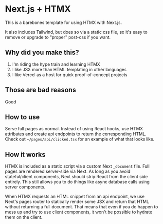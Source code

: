 # Next.js + HTMX

This is a barebones template for using HTMX with Next.js.

It also includes Tailwind, but does so via a static css file, so it's easy to remove or upgrade to "proper" post-css if you want.

## Why did you make this?

1. I'm riding the hype train and learning HTMX
2. I like JSX more than HTML templating in other languages
3. I like Vercel as a host for quick proof-of-concept projects

## Those are bad reasons

Good

## How to use

Serve full pages as normal. Instead of using React hooks, use HTMX attributes and create api endpoints to return the corresponding HTML. Check out `~/pages/api/clicked.tsx` for an example of what that looks like.

## How it works

HTMX is included as a static script via a custom Next `_document` file. Full pages are rendered server-side via Next. As long as you avoid stateful/client components, Next should strip React from the client side entirely. This still allows you to do things like async database calls using server components.

When HTMX requests an HTML snippet from an api endpoint, we use Next's pages router to statically render some JSX and return that HTML without returning a full document. That means that even if you do happen to mess up and try to use client components, it won't be possible to hydrate them on the client.